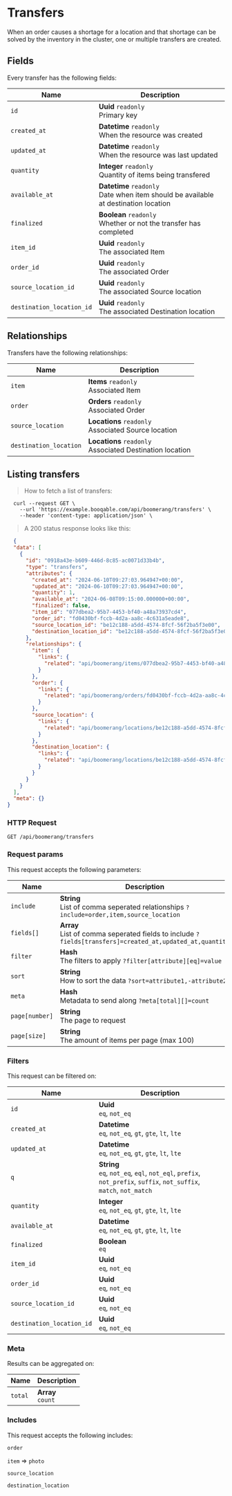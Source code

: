 # Transfers

When an order causes a shortage for a location and that shortage can be solved by the inventory in the cluster, one or multiple transfers are created.

## Fields
Every transfer has the following fields:

Name | Description
-- | --
`id` | **Uuid** `readonly`<br>Primary key
`created_at` | **Datetime** `readonly`<br>When the resource was created
`updated_at` | **Datetime** `readonly`<br>When the resource was last updated
`quantity` | **Integer** `readonly`<br>Quantity of items being transfered
`available_at` | **Datetime** `readonly`<br>Date when item should be available at destination location
`finalized` | **Boolean** `readonly`<br>Whether or not the transfer has completed
`item_id` | **Uuid** `readonly`<br>The associated Item
`order_id` | **Uuid** `readonly`<br>The associated Order
`source_location_id` | **Uuid** `readonly`<br>The associated Source location
`destination_location_id` | **Uuid** `readonly`<br>The associated Destination location


## Relationships
Transfers have the following relationships:

Name | Description
-- | --
`item` | **Items** `readonly`<br>Associated Item
`order` | **Orders** `readonly`<br>Associated Order
`source_location` | **Locations** `readonly`<br>Associated Source location
`destination_location` | **Locations** `readonly`<br>Associated Destination location


## Listing transfers



> How to fetch a list of transfers:

```shell
  curl --request GET \
    --url 'https://example.booqable.com/api/boomerang/transfers' \
    --header 'content-type: application/json' \
```

> A 200 status response looks like this:

```json
  {
  "data": [
    {
      "id": "0918a43e-b609-446d-8c85-ac0071d33b4b",
      "type": "transfers",
      "attributes": {
        "created_at": "2024-06-10T09:27:03.964947+00:00",
        "updated_at": "2024-06-10T09:27:03.964947+00:00",
        "quantity": 1,
        "available_at": "2024-06-08T09:15:00.000000+00:00",
        "finalized": false,
        "item_id": "077dbea2-95b7-4453-bf40-a48a73937cd4",
        "order_id": "fd0430bf-fccb-4d2a-aa8c-4c631a5eade8",
        "source_location_id": "be12c188-a5dd-4574-8fcf-56f2ba5f3e00",
        "destination_location_id": "be12c188-a5dd-4574-8fcf-56f2ba5f3e00"
      },
      "relationships": {
        "item": {
          "links": {
            "related": "api/boomerang/items/077dbea2-95b7-4453-bf40-a48a73937cd4"
          }
        },
        "order": {
          "links": {
            "related": "api/boomerang/orders/fd0430bf-fccb-4d2a-aa8c-4c631a5eade8"
          }
        },
        "source_location": {
          "links": {
            "related": "api/boomerang/locations/be12c188-a5dd-4574-8fcf-56f2ba5f3e00"
          }
        },
        "destination_location": {
          "links": {
            "related": "api/boomerang/locations/be12c188-a5dd-4574-8fcf-56f2ba5f3e00"
          }
        }
      }
    }
  ],
  "meta": {}
}
```

### HTTP Request

`GET /api/boomerang/transfers`

### Request params

This request accepts the following parameters:

Name | Description
-- | --
`include` | **String** <br>List of comma seperated relationships `?include=order,item,source_location`
`fields[]` | **Array** <br>List of comma seperated fields to include `?fields[transfers]=created_at,updated_at,quantity`
`filter` | **Hash** <br>The filters to apply `?filter[attribute][eq]=value`
`sort` | **String** <br>How to sort the data `?sort=attribute1,-attribute2`
`meta` | **Hash** <br>Metadata to send along `?meta[total][]=count`
`page[number]` | **String** <br>The page to request
`page[size]` | **String** <br>The amount of items per page (max 100)


### Filters

This request can be filtered on:

Name | Description
-- | --
`id` | **Uuid** <br>`eq`, `not_eq`
`created_at` | **Datetime** <br>`eq`, `not_eq`, `gt`, `gte`, `lt`, `lte`
`updated_at` | **Datetime** <br>`eq`, `not_eq`, `gt`, `gte`, `lt`, `lte`
`q` | **String** <br>`eq`, `not_eq`, `eql`, `not_eql`, `prefix`, `not_prefix`, `suffix`, `not_suffix`, `match`, `not_match`
`quantity` | **Integer** <br>`eq`, `not_eq`, `gt`, `gte`, `lt`, `lte`
`available_at` | **Datetime** <br>`eq`, `not_eq`, `gt`, `gte`, `lt`, `lte`
`finalized` | **Boolean** <br>`eq`
`item_id` | **Uuid** <br>`eq`, `not_eq`
`order_id` | **Uuid** <br>`eq`, `not_eq`
`source_location_id` | **Uuid** <br>`eq`, `not_eq`
`destination_location_id` | **Uuid** <br>`eq`, `not_eq`


### Meta

Results can be aggregated on:

Name | Description
-- | --
`total` | **Array** <br>`count`


### Includes

This request accepts the following includes:

`order`


`item` => 
`photo`




`source_location`


`destination_location`






